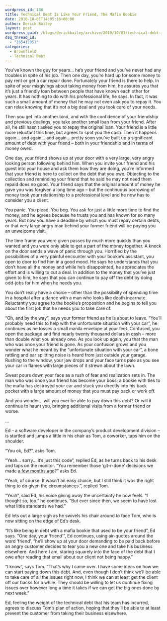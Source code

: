 ```yaml
---
wordpress_id: 188
title: Technical Debt Is Like Your Friend, The Mafia Bookie
date: 2010-10-01T14:05:16+00:00
author: Derick Bailey
layout: post
wordpress_guid: /blogs/derickbailey/archive/2010/10/01/technical-debt-is-like-your-friend-the-mafia-bookie.aspx
dsq_thread_id:
  - "265412051"
categories:
  - Brownfield
  - Technical Debt
---
```

You’ve known the guy for years… he’s your friend and you’ve never had any troubles in spite of his job. Then one day, you’re hard up for some money to pay rent or get a car repair done. Fortunately your friend is there to help. In spite of your misgivings about taking money from him, he assures you that it’s just a friendly loan between people that have known each other for years. It has nothing to do with his professional life, he says. In fact, it was such a small amount of money that he may not even ask you to repay it. You can relax knowing that it’s not a big deal and you took care of your needs.

Then you get into another bind, and with the confidence of your friendship and previous dealings, you take another small loan from your friend. After all, he still hasn’t asked you to repay the original loan. Your friend is a little more reluctant this time, but agrees to spot you the cash. Then it happens again… and again… and again… pretty soon you’ve built up a significant amount of debt with your friend – both in your friendship and in terms of money owed. 

One day, your friend shows up at your door with a very large, very angry looking person following behind him. When you invite your friend and his guest into your house and ask them how they are doing, you’re informed that your friend is here to collect on the debt that you owe. Objecting to the collection and reminding your friend that he said he may not need them repaid does no good. Your friend says that the original amount of money he gave you was forgiven a long time ago – but the continuous borrowing of money took your relationship to a professional level and he now has to consider you a client. 

You panic. You plead. You beg. You ask for just a little more time to find the money, and he agrees because he trusts you and has known for so many years. But now you have a deadline by which you must repay certain debts, or that very large angry man behind your former friend will be paying you an unwelcome visit. 

The time frame you were given passes by much more quickly than you wanted and you were only able to get a part of the money together. A knock on the door sends a wave of panic through you. Horrified by the possibilities of a very painful encounter with your bookie’s assistant, you open to door to find him in a good mood. He says he understands that you don’t have all the money and while he’s disappointed, he appreciates the effort and is willing to cut a deal. In addition to the money that you’ve just given to him, he says that you can continue to pay off the debt by doing odd-jobs for him when he needs you. 

You don’t really have a choice – other than the possibility of spending time in a hospital after a dance with a man who looks like death incarnate. Reluctantly you agree to the bookie’s proposition and he begins to tell you about the first job that he needs you to take care of. 

“Oh, and by the way”, says your former friend as he is about to leave. “You’ll probably need this to help with the unfortunate situation with your car”, he continues as he tosses a small manila envelope at your feet. Confused, you open the package and find nearly twenty thousand dollars in cash – more than double what you already owe. As you look up again, you that the man who was once your friend is gone. As your confusion grows and you wonder what he meant by the “unfortunate situation with your car”, a bone rattling and ear splitting noise is heard from just outside your garage. Rushing to the window, your jaw drops and your face turns pale as you see your car in flames with large pieces of it strewn about the lawn. 

Sweat pours down your face as a rush of fear and realization sets in. The man who was once your friend has become your boss; a bookie with ties to the mafia has destroyed your car and stuck you directly into his back pocket with a large amount of money that you must pay back or work off. 

And you wonder… will you ever be able to pay down this debt? Or will it continue to haunt you, bringing additional visits from a former friend or worse.

…

Ed – a software developer in the company’s product development division – is startled and jumps a little in his chair as Tom, a coworker, taps him on the shoulder.

“You ok, Ed?”, asks Tom.

“Yeah… sorry… it’s just this code”, replied Ed, as he turns back to his desk and taps on the monitor. “You remember those ‘git-r-done’ decisions we made [a few months ago](http://www.lostechies.com/blogs/derickbailey/archive/2010/03/22/swashbuckling-tentacles.aspx)?” asks Ed.

“Yeah, of course. It wasn’t an easy choice, but I still think it was the right thing to do given the circumstances.”, replied Tom.

“Yeah”, said Ed, his voice giving away the uncertainty he now feels. “I thought so, too.” he continues. “But ever since then, we seem to have lost what little standards we had.”

Ed lets out a large sigh as he swivels his chair around to face Tom, who is now sitting on the edge of Ed’s desk. 

“It’s like being in debt with a mafia bookie that used to be your friend”, Ed says. “One day, your ‘friend’”, Ed continues, using air-quotes around the word ‘friend’, “he’ll show up at your door demanding to be paid back before an angry customer decides to tear you a new one and take his business elsewhere. And here I am, staring squarely into the face of the debt that I owe after reading that email about our client not being happy.”

“I know”, says Tom. “That’s why I came over. I have some ideas on how we can start paying down this debt. And, even though I don’t think we’ll be able to take care of all the issues right now, I think we can at least get the client off our backs for a while. They should be willing to let us continue fixing issues over however long a time it takes if we can get the big ones done by next week.”

Ed, feeling the weight of the technical debt that his team has incurred, agrees to discuss Tom’s plan of action, hoping that they’ll be able to at least prevent the customer from taking their business elsewhere.